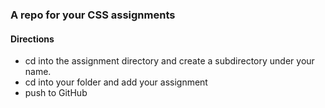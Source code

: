 ### A repo for your CSS assignments

#### Directions
+ cd into the assignment directory and create a subdirectory under your name.
+ cd into your folder and add your assignment
+ push to GitHub
